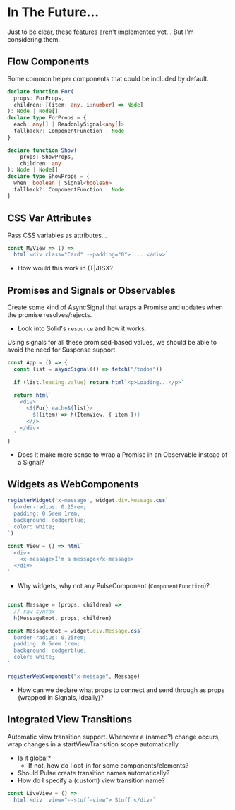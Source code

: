 # In The Future...

Just to be clear, these features aren't implemented yet... But I'm considering them.


## Flow Components

Some common helper components that could be included by default.

```ts
declare function For(
  props: ForProps, 
  children: [(item: any, i:number) => Node]
): Node | Node[]
declare type ForProps = {
  each: any[] | ReadonlySignal<any[]>
  fallback?: ComponentFunction | Node 
}

declare function Show(
    props: ShowProps,
    children: any
): Node | Node[]
declare type ShowProps = {
  when: boolean | Signal<boolean>
  fallback?: ComponentFunction | Node 
}
```


## CSS Var Attributes

Pass CSS variables as attributes...
  
```js
const MyView => () =>
  html`<div class="Card" --padding="0"> ... </div>`
```

- How would this work in (T|J)SX?


## Promises and Signals or Observables

Create some kind of AsyncSignal that wraps a Promise and updates when the promise resolves/rejects.

- Look into Solid's `resource` and how it works. 

Using signals for all these promised-based values, we should be able to avoid the need for Suspense support.

```js
const App = () => {
  const list = asyncSignal(() => fetch("/todos"))
  
  if (list.loading.value) return html`<p>Loading...</p>`

  return html`
    <div>
      <${For} each=${list}>
        ${(item) => h(ItemView, { item })}
      <//>
    </div>
  `
}
```

- Does it make more sense to wrap a Promise in an Observable instead of a Signal?


## Widgets as WebComponents

```jsx
registerWidget('x-message', widget.div.Message.css`
  border-radius: 0.25rem;
  padding: 0.5rem 1rem;
  background: dodgerblue;
  color: white;
`)

const View = () => html`
  <div>
    <x-message>I'm a message</x-message>
  </div>
`
```

- Why widgets, why not any PulseComponent (`ComponentFunction`)?

```jsx

const Message = (props, children) =>
  // raw syntax
  h(MessageRoot, props, children)

const MessageRoot = widget.div.Message.css`
  border-radius: 0.25rem;
  padding: 0.5rem 1rem;
  background: dodgerblue;
  color: white;
`

registerWebComponent("x-message", Message)
```

- How can we declare what props to connect and send through as props (wrapped in Signals, ideally)?


## Integrated View Transitions

Automatic view transition support. Whenever a (named?) change occurs, wrap changes in a startViewTransition scope automatically.

- Is it global?
  - If not, how do I opt-in for some components/elements?
- Should Pulse create transition names automatically?
- How do I specify a (custom) view transition name?

```js
const LiveView = () =>
  html`<div :view="--stuff-view"> Stuff </div>`
```
